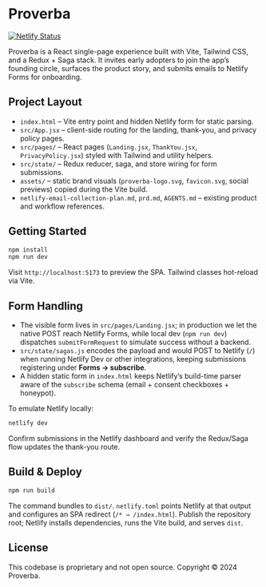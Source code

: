 # Proverba

[![Netlify Status](https://api.netlify.com/api/v1/badges/e73603a5-ab82-4434-8f0d-b2ec4a88d83a/deploy-status)](https://app.netlify.com/projects/proverba/deploys)

Proverba is a React single-page experience built with Vite, Tailwind CSS, and a Redux + Saga stack. It invites early adopters to join the app’s founding circle, surfaces the product story, and submits emails to Netlify Forms for onboarding.

## Project Layout
- `index.html` – Vite entry point and hidden Netlify form for static parsing.
- `src/App.jsx` – client-side routing for the landing, thank-you, and privacy policy pages.
- `src/pages/` – React pages (`Landing.jsx`, `ThankYou.jsx`, `PrivacyPolicy.jsx`) styled with Tailwind and utility helpers.
- `src/state/` – Redux reducer, saga, and store wiring for form submissions.
- `assets/` – static brand visuals (`proverba-logo.svg`, `favicon.svg`, social previews) copied during the Vite build.
- `netlify-email-collection-plan.md`, `prd.md`, `AGENTS.md` – existing product and workflow references.

## Getting Started
```bash
npm install
npm run dev
```
Visit `http://localhost:5173` to preview the SPA. Tailwind classes hot-reload via Vite.

## Form Handling
- The visible form lives in `src/pages/Landing.jsx`; in production we let the native POST reach Netlify Forms, while local dev (`npm run dev`) dispatches `submitFormRequest` to simulate success without a backend.
- `src/state/sagas.js` encodes the payload and would POST to Netlify (`/`) when running Netlify Dev or other integrations, keeping submissions registering under **Forms → subscribe**.
- A hidden static form in `index.html` keeps Netlify’s build-time parser aware of the `subscribe` schema (email + consent checkboxes + honeypot).

To emulate Netlify locally:
```bash
netlify dev
```
Confirm submissions in the Netlify dashboard and verify the Redux/Saga flow updates the thank-you route.

## Build & Deploy
```bash
npm run build
```
The command bundles to `dist/`. `netlify.toml` points Netlify at that output and configures an SPA redirect (`/* → /index.html`). Publish the repository root; Netlify installs dependencies, runs the Vite build, and serves `dist`.

## License
This codebase is proprietary and not open source. Copyright © 2024 Proverba.
